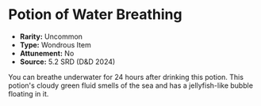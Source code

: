 # Potion of Water Breathing

- **Rarity:** Uncommon
- **Type:** Wondrous Item
- **Attunement:** No
- **Source:** 5.2 SRD (D&D 2024)

You can breathe underwater for 24 hours after drinking this potion. This potion's cloudy green fluid smells of the sea and has a jellyfish-like bubble floating in it.

